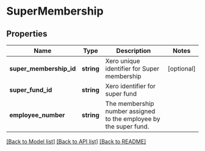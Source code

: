 # SuperMembership

## Properties
Name | Type | Description | Notes
------------ | ------------- | ------------- | -------------
**super_membership_id** | **string** | Xero unique identifier for Super membership | [optional] 
**super_fund_id** | **string** | Xero identifier for super fund | 
**employee_number** | **string** | The membership number assigned to the employee by the super fund. | 

[[Back to Model list]](../README.md#documentation-for-models) [[Back to API list]](../README.md#documentation-for-api-endpoints) [[Back to README]](../README.md)


